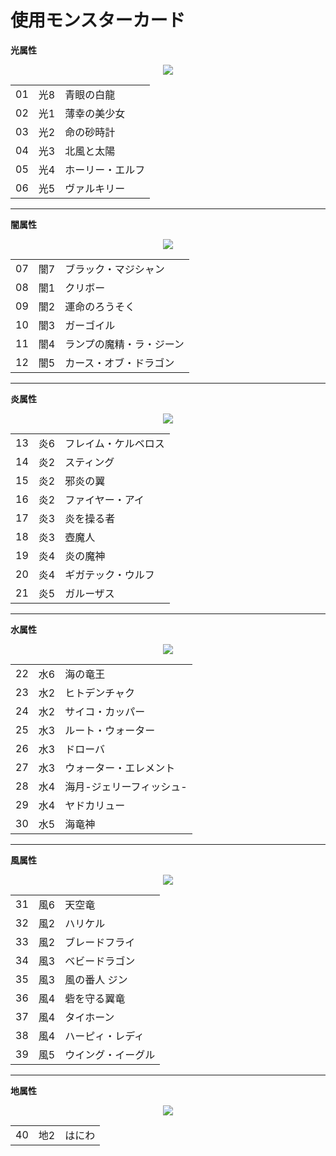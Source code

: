 使用モンスターカード
===

**光属性**  
<p align="center">
  <img src="0_A_光.jpg">
</p>

| | | |
|-|-|-|
|01|光8|青眼の白龍
|02|光1|薄幸の美少女
|03|光2|命の砂時計
|04|光3|北風と太陽
|05|光4|ホーリー・エルフ
|06|光5|ヴァルキリー
___

**闇属性**
<p align="center">
  <img src="0_B_闇.jpg">
</p>

| | | |
|-|-|-|
|07|闇7|ブラック・マジシャン
|08|闇1|クリボー
|09|闇2|運命のろうそく
|10|闇3|ガーゴイル
|11|闇4|ランプの魔精・ラ・ジーン
|12|闇5|カース・オブ・ドラゴン
___

**炎属性**
<p align="center">
  <img src="0_C_炎.jpg">
</p>

| | | |
|-|-|-|
|13|炎6|フレイム・ケルベロス
|14|炎2|スティング
|15|炎2|邪炎の翼
|16|炎2|ファイヤー・アイ
|17|炎3|炎を操る者
|18|炎3|壺魔人
|19|炎4|炎の魔神
|20|炎4|ギガテック・ウルフ
|21|炎5|ガルーザス
___

**水属性**  
<p align="center">
  <img src="0_D_水.jpg">
</p>

| | | |
|-|-|-|
|22|水6|海の竜王
|23|水2|ヒトデンチャク
|24|水2|サイコ・カッパー
|25|水3|ルート・ウォーター
|26|水3|ドローバ
|27|水3|ウォーター・エレメント
|28|水4|海月-ジェリーフィッシュ-
|29|水4|ヤドカリュー
|30|水5|海竜神
___

**風属性**
<p align="center">
  <img src="0_E_風.jpg">
</p>

| | | |
|-|-|-|
|31|風6|天空竜
|32|風2|ハリケル
|33|風2|ブレードフライ
|34|風3|ベビードラゴン
|35|風3|風の番人 ジン
|36|風4|砦を守る翼竜
|37|風4|タイホーン
|38|風4|ハーピィ・レディ
|39|風5|ウイング・イーグル
___

**地属性**
<p align="center">
  <img src="0_F_地.jpg">
</p>

| | | |
|-|-|-|
|40|地2|はにわ